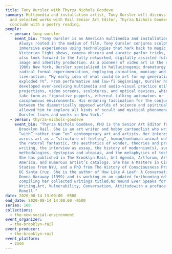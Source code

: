 ```yaml
---
title: Tony Oursler with Thyrza Nichols Goodeve
summary: Multimedia and installation artist, Tony Oursler will discuss recent
  and selected works with Rail Senior Art Editor, Thyrza Nichols Goodeve. We'll
  conclude with a poetry reading.
people:
  - person: tony-oursler
    event_bio: "Tony Oursler is an American multimedia and installation artist.
      Always rooted in the medium of film, Tony Oursler conjures sculptural and
      immersive experiences using technologies that hark back to magic lanterns,
      Victorian light shows, camera obscura and auratic parlor tricks, but that
      also look forward to the fully networked, digitally assisted future of
      image and identity production. As a pioneer of video art in the early
      1980s New York, Oursler specialized in hallucinogenic dramaturgy and
      radical formal experimentation, employing animation, montage and
      live-action: “My early idea of what could be art for my generation was an
      exploded TV”. From performative and low-fi beginnings, Oursler has
      developed ever-evolving multimedia and audio-visual practice utilizing
      projections, video screens, sculptures, and optical devices, which might
      take form as figurative puppets, ethereal talking automatons or immersive,
      cacophonous environments. His enduring fascination for the conjunctions
      between the diametrically opposed worlds of science and spiritualism has
      allowed him to explore all kinds of occult and mystical phenomena. Tony
      Oursler lives and works in New York."
  - person: thyrza-nichols-goodeve
    event_bio: "Thyrza Nichols Goodeve, PHD is the Senior Art Editor for the
      Brooklyn Rail. She is an art writer and hobby cartoodlist who writes
      “with” rather than “on” contemporary art and artists. Her interests range
      across art as a “structure of feeling”, human/nonhuman animal ontologies,
      the natural fantastic, the aesthetics of wonder, theories and practices of
      writing, the interview as essay, the history of modernism(s), surrealist
      methodologies, dystopias and utopias, and the metaphysics of technology.
      She has published in The Brooklyn Rail, Art Agenda, Artforum, Art in
      America, and numerous artist’s catalogs. She has a Masters in Cinema
      Studies from NYU, and a PhD from The History of Consciousness Program at
      UC Santa Cruz. She is the author of How Like A Leaf: A Conversation with
      Donna Haraway (1999) and is working on an updated forthcoming edition, and
      compiling her collected writings titled,No Wound Ever Speaks for Itself:
      Writing,Art, Vulnerability, Conversation, Attitudewith a preface by Avital
      Ronell."
date: 2020-08-14 13:00:00 -0500
end_date: 2020-08-14 14:00:00 -0500
series: 108
collections:
  - the-new-social-environment
event_organizer:
  - the-brooklyn-rail
event_producer:
  - the-brooklyn-rail
event_platform:
  - zoom
---
```

